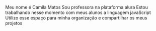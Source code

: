 Meu nome é Camila Matos
Sou professora na plataforma alura
Estou trabalhando nesse momento com meus alunos a linguagem javaScript
Utilizo esse espaço para minha organização e compartilhar os meus projetos
